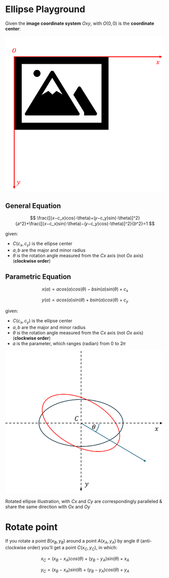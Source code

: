# Ellipse Playground

Given the **image coordinate system** $Oxy$, with $O(0, 0)$ is the **coordinate center**:

![image.png](../images/image.png)

## General Equation

$$
\frac{[(𝑥−c_x)cos(-\theta)+(𝑦−c_y)sin(-\theta)]^2} {𝑎^2}+\frac{[(𝑥−c_x)sin(-\theta)−(𝑦−c_y)cos(-\theta)]^2}{𝑏^2}=1
$$

given:

- $C(c_x, c_y)$ is the ellipse center
- $a, b$ are the major and minor radius
- $\theta$ is the rotation angle measured from the $Cx$ axis (not $Ox$ axis) (**clockwise order**)

## Parametric Equation

$$
x(\alpha)=a{cos(\alpha)}{cos(\theta)} - b{sin(\alpha)}{sin(\theta)}+c_x
$$

$$
y(\alpha)=a{cos(\alpha)}{sin(\theta)}+b{sin(\alpha)}{cos(\theta)}+c_y
$$

given:

- $C(c_x,c_y)$ is the ellipse center
- $a, b$ are the major and minor radius
- $\theta$ is the rotation angle measured from the $Cx$ axis (not $Ox$ axis) (**clockwise order**)
- 𝛼 is the parameter, which ranges (radian) from 0 to 2𝜋

![image.png](../images/image_1.png)

Rotated ellipse illustration, with $Cx$ and $Cy$ are correspondingly paralleled & share the same direction with $Ox$ and $Oy$

# Rotate point

If you rotate a point $B(x_B, y_B)$ around a point $A(x_A, y_A)$ by angle $\theta$ (anti-clockwise order) you'll get a point $C(x_C, y_C)$, in which:

$$
x_C = (x_B - x_A)cos(\theta)+(y_B-y_A)sin(\theta)+x_A
$$

$$
y_C=(x_B-x_A)sin(\theta)+(y_B-y_A)cos(\theta)+y_A
$$
